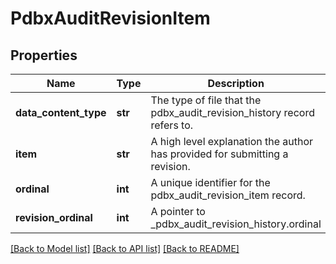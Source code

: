 # PdbxAuditRevisionItem

## Properties
Name | Type | Description | Notes
------------ | ------------- | ------------- | -------------
**data_content_type** | **str** | The type of file that the pdbx_audit_revision_history record refers to. | 
**item** | **str** | A high level explanation the author has provided for submitting a revision. | [optional] 
**ordinal** | **int** | A unique identifier for the pdbx_audit_revision_item record. | 
**revision_ordinal** | **int** | A pointer to  _pdbx_audit_revision_history.ordinal | 

[[Back to Model list]](../README.md#documentation-for-models) [[Back to API list]](../README.md#documentation-for-api-endpoints) [[Back to README]](../README.md)

